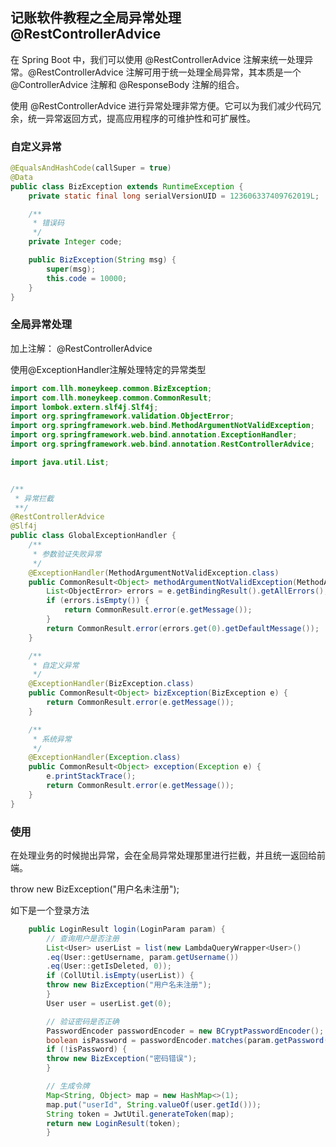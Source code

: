 ## 记账软件教程之全局异常处理@RestControllerAdvice
在 Spring Boot 中，我们可以使用 @RestControllerAdvice 注解来统一处理异常。@RestControllerAdvice 注解可用于统一处理全局异常，其本质是一个 @ControllerAdvice 注解和 @ResponseBody 注解的组合。

使用 @RestControllerAdvice 进行异常处理非常方便。它可以为我们减少代码冗余，统一异常返回方式，提高应用程序的可维护性和可扩展性。
### 自定义异常
```java
@EqualsAndHashCode(callSuper = true)
@Data
public class BizException extends RuntimeException {
    private static final long serialVersionUID = 123606337409762019L;

    /**
     * 错误码
     */
    private Integer code;

    public BizException(String msg) {
        super(msg);
        this.code = 10000;
    }
}
```

### 全局异常处理
加上注解： @RestControllerAdvice

使用@ExceptionHandler注解处理特定的异常类型
```java
import com.llh.moneykeep.common.BizException;
import com.llh.moneykeep.common.CommonResult;
import lombok.extern.slf4j.Slf4j;
import org.springframework.validation.ObjectError;
import org.springframework.web.bind.MethodArgumentNotValidException;
import org.springframework.web.bind.annotation.ExceptionHandler;
import org.springframework.web.bind.annotation.RestControllerAdvice;

import java.util.List;


/**
 * 异常拦截
 **/
@RestControllerAdvice
@Slf4j
public class GlobalExceptionHandler {
    /**
     * 参数验证失败异常
     */
    @ExceptionHandler(MethodArgumentNotValidException.class)
    public CommonResult<Object> methodArgumentNotValidException(MethodArgumentNotValidException e) {
        List<ObjectError> errors = e.getBindingResult().getAllErrors();
        if (errors.isEmpty()) {
            return CommonResult.error(e.getMessage());
        }
        return CommonResult.error(errors.get(0).getDefaultMessage());
    }

    /**
     * 自定义异常
     */
    @ExceptionHandler(BizException.class)
    public CommonResult<Object> bizException(BizException e) {
        return CommonResult.error(e.getMessage());
    }

    /**
     * 系统异常
     */
    @ExceptionHandler(Exception.class)
    public CommonResult<Object> exception(Exception e) {
        e.printStackTrace();
        return CommonResult.error(e.getMessage());
    }
}

```

### 使用
在处理业务的时候抛出异常，会在全局异常处理那里进行拦截，并且统一返回给前端。

throw new BizException("用户名未注册");

如下是一个登录方法
```java
    public LoginResult login(LoginParam param) {
        // 查询用户是否注册
        List<User> userList = list(new LambdaQueryWrapper<User>()
        .eq(User::getUsername, param.getUsername())
        .eq(User::getIsDeleted, 0));
        if (CollUtil.isEmpty(userList)) {
        throw new BizException("用户名未注册");
        }
        User user = userList.get(0);

        // 验证密码是否正确
        PasswordEncoder passwordEncoder = new BCryptPasswordEncoder();
        boolean isPassword = passwordEncoder.matches(param.getPassword(), user.getPassword());
        if (!isPassword) {
        throw new BizException("密码错误");
        }

        // 生成令牌
        Map<String, Object> map = new HashMap<>(1);
        map.put("userId", String.valueOf(user.getId()));
        String token = JwtUtil.generateToken(map);
        return new LoginResult(token);
        }
```
